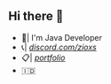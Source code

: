 ## Hi there 👋

- 🍵| I'm Java Developer
- 📞| _[discord.com/zioxs](https://discord.com/users/466609790282629130)_
- 📋| _[portfolio](https://zioxs.github.io/)_
- 🇮🇩
<!--
**Zioxs/zioxs** is a ✨ _special_ ✨ repository because its `README.md` (this file) appears on your GitHub profile.

Here are some ideas to get you started:

- 🔭 I’m currently working on ...
- 🌱 I’m currently learning ...
- 👯 I’m looking to collaborate on ...
- 🤔 I’m looking for help with ...
- 💬 Ask me about ...
- 📫 How to reach me: ...
- 😄 Pronouns: ...
- ⚡ Fun fact: ...
-->
